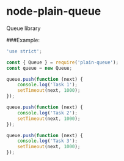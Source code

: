# node-plain-queue
Queue library

###Example:
```javascript
'use strict';

const { Queue } = require('plain-queue');
const queue = new Queue;

queue.push(function (next) {
    console.log('Task 1');
    setTimeout(next, 1000);
});

queue.push(function (next) {
    console.log('Task 2');
    setTimeout(next, 1000);
});

queue.push(function (next) {
    console.log('Task 3');
    setTimeout(next, 1000);
});
```
